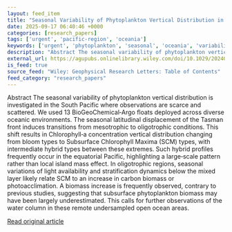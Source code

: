 ```yaml
---
layout: feed_item
title: "Seasonal Variability of Phytoplankton Vertical Distribution in a Contrasted South Pacific Ocean From BioGeoChemical‐Argo Profiling Floats"
date: 2025-09-17 06:40:46 +0000
categories: [research_papers]
tags: ['urgent', 'pacific-region', 'oceania']
keywords: ['urgent', 'phytoplankton', 'seasonal', 'oceania', 'variability', 'pacific-region']
description: "Abstract The seasonal variability of phytoplankton vertical distribution is investigated in the South Pacific where observations are scarce and scattered"
external_url: https://agupubs.onlinelibrary.wiley.com/doi/10.1029/2024GL114262?af=R
is_feed: true
source_feed: "Wiley: Geophysical Research Letters: Table of Contents"
feed_category: "research_papers"
---
```


Abstract The seasonal variability of phytoplankton vertical distribution is investigated in the South Pacific where observations are scarce and scattered. We used 13 BioGeoChemical‐Argo floats deployed across diverse oceanic environments. The seasonal latitudinal displacement of the Tasman front induces transitions from mesotrophic to oligotrophic conditions. This shift results in Chlorophyll‐a concentration vertical distribution changing from bloom types to Subsurface Chlorophyll Maxima (SCM) types, with intermediate hybrid types between these extremes. Such hybrid profiles frequently occur in the equatorial Pacific, highlighting a large‐scale pattern rather than local island mass effect. In oligotrophic regions, seasonal variations of light availability and stratification dynamics below the mixed layer likely relate SCM to an increase in carbon biomass or photoacclimation. A biomass increase is frequently observed, contrary to previous studies, suggesting that subsurface phytoplankton biomass may have been largely underestimated. This calls for further observations of the water column in these remote undersampled open ocean areas.

[Read original article](https://agupubs.onlinelibrary.wiley.com/doi/10.1029/2024GL114262?af=R)
